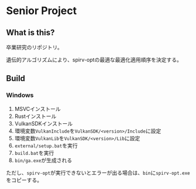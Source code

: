 # Senior Project

## What is this?

卒業研究のリポジトリ。

遺伝的アルゴリズムにより、spirv-optの最適な最適化適用順序を決定する。

## Build

### Windows

1. MSVCインストール
2. Rustインストール
3. VulkanSDKインストール
4. 環境変数`VulkanInclude`を`VulkanSDK/<version>/Include`に設定
5. 環境変数`VulkanLib`を`VulkanSDK/<version>/Lib`に設定
6. `external/setup.bat`を実行
7. `build.bat`を実行
8. `bin/ga.exe`が生成される

ただし、`spirv-opt`が実行できないとエラーが出る場合は、`bin`に`spirv-opt.exe`をコピーする。
